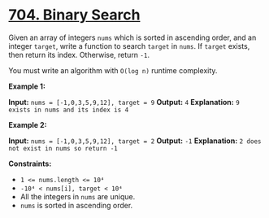 # [704. Binary Search](https://leetcode.com/problems/binary-search/)

Given an array of integers `nums` which is sorted in ascending order, and an integer `target`,
write a function to search `target` in `nums`. If `target` exists, then return its index. Otherwise, return `-1`.

You must write an algorithm with `O(log n)` runtime complexity.


**Example 1:**

**Input:** `nums = [-1,0,3,5,9,12], target = 9`
**Output:** `4`
**Explanation:** `9 exists in nums and its index is 4`


**Example 2:**

**Input:** `nums = [-1,0,3,5,9,12], target = 2`
**Output:** `-1`
**Explanation:** `2 does not exist in nums so return -1`


**Constraints:**

* `1 <= nums.length <= 10⁴`
* `-10⁴ < nums[i], target < 10⁴`
* All the integers in `nums` are unique.
* `nums` is sorted in ascending order.